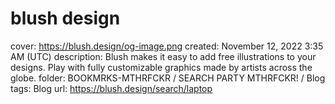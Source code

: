 # blush design

cover: https://blush.design/og-image.png
created: November 12, 2022 3:35 AM (UTC)
description: Blush makes it easy to add free illustrations to your designs. Play with fully customizable graphics made by artists across the globe.
folder: BOOKMRKS-MTHRFCKR / SEARCH PARTY MTHRFCKR! / Blog
tags: Blog
url: https://blush.design/search/laptop
